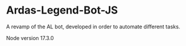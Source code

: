 # Ardas-Legend-Bot-JS
A revamp of the AL bot, developed in order to automate different tasks.

Node version 17.3.0

